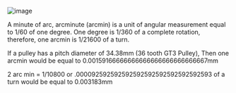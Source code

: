 ![image](https://user-images.githubusercontent.com/104525636/185260220-f01559eb-3a69-4a19-a5ff-549c73f7dd92.png)


A minute of arc, arcminute (arcmin) is a unit of angular measurement equal to 1/60 of one degree. 
One degree is 1/360 of a complete rotation, therefore, one arcmin is 1/21600 of a turn.

If a pulley has a pitch diameter of 34.38mm (36 tooth GT3 Pulley), Then one arcmin would be equal to 0.00159166666666666666666666666667mm

2 arc min = 1/10800 or .000092592592592592592592592592592593 of a turn would be equal to 0.003183mm 
